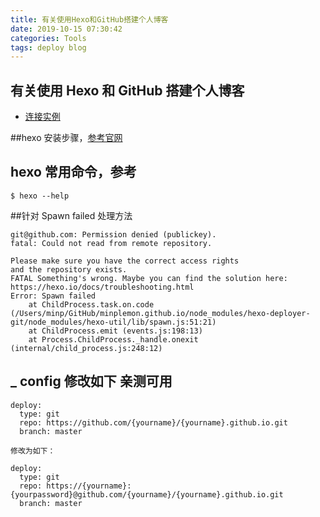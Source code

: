 ```yaml
---
title: 有关使用Hexo和GitHub搭建个人博客
date: 2019-10-15 07:30:42
categories: Tools
tags: deploy blog
---
```

## 有关使用 Hexo 和 GitHub 搭建个人博客
- [连接实例](https://minplemon.github.io/)

##hexo 安装步骤，[参考官网](https://hexo.io/zh-cn/docs/setup)

## hexo 常用命令，参考
```
$ hexo --help
```

##针对 Spawn failed 处理方法
```
git@github.com: Permission denied (publickey).
fatal: Could not read from remote repository.

Please make sure you have the correct access rights
and the repository exists.
FATAL Something's wrong. Maybe you can find the solution here: https://hexo.io/docs/troubleshooting.html
Error: Spawn failed
    at ChildProcess.task.on.code (/Users/minp/GitHub/minplemon.github.io/node_modules/hexo-deployer-git/node_modules/hexo-util/lib/spawn.js:51:21)
    at ChildProcess.emit (events.js:198:13)
    at Process.ChildProcess._handle.onexit (internal/child_process.js:248:12)
```

## _ config 修改如下 亲测可用
```
deploy:
  type: git   
  repo: https://github.com/{yourname}/{yourname}.github.io.git   
  branch: master

修改为如下：

deploy:    
  type: git   
  repo: https://{yourname}:{yourpassword}@github.com/{yourname}/{yourname}.github.io.git   
  branch: master
```
